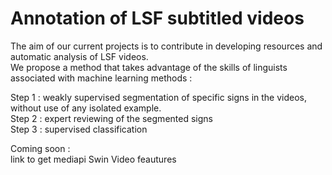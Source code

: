 # Annotation of LSF subtitled videos
 
The aim of our current projects is to contribute in developing resources and automatic analysis of LSF videos.  
We propose a method that takes advantage of the skills of linguists associated with machine learning methods :  

Step 1 : weakly supervised segmentation of specific signs in the videos, without use of any isolated example.  
Step 2 : expert reviewing of the segmented signs  
Step 3 : supervised classification  

Coming soon :  
link to get mediapi Swin Video feautures  